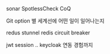 sonar
SpotlessCheck
CoQ

Git option 별 세계선에 어떤 일이 일어나는지

redus stunnel
redis circuit breaker

jwt session .. keycloak 연동 경험까지